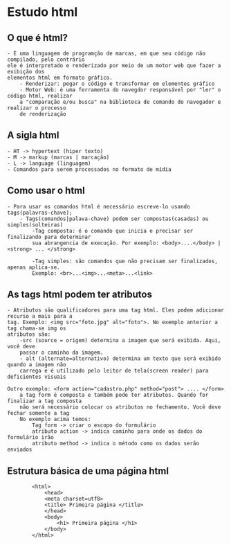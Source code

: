 # Estudo html
## O que é html?
    - É uma linguagem de programção de marcas, em que seu código não compilado, pelo contrário
    ele é interpretado e renderizado por meio de um motor web que fazer a exibição dos 
    elementos html em formato gráfico.
        - Renderizar: pegar o código e transformar em elementos gráfico
        - Motor Web: é uma ferramenta do navegdor responsável por "ler" o código html, realizar
        a "comparação e/ou busca" na biblioteca de comando do navegador e realizar o processo
        de renderização

## A sigla html
    - HT -> hypertext (hiper texto)
    - M -> markup (marcas | marcação)
    - L -> language (linguagem)
    - Comandos para serem processados no formato de mídia

## Como usar o html
    - Para usar os comandos html é necessário escreve-lo usando tags(palavras-chave);
        - Tags(comandos|palava-chave) podem ser compostas(casadas) ou simples(solteiras)
            -Tag composta: é o comando que inicia e precisar ser finalizando para determinar
            sua abrangencia de execução. Por exemplo: <body>....</body> | <strong> ... </strong>

            -Tag simples: são comandos que não precisam ser finalizados, apenas aplica-se. 
            Exemplo: <br>...<img>...<meta>...<link>

## As tags html podem ter atributos
    - Atributos são qualificadores para uma tag html. Eles podem adicionar recurso a mais para a 
    tag. Exemplo: <img src="foto.jpg" alt="foto">. No exemplo anterior a tag chama-se img os 
    atributos são: 
        -src (source = origem) determina a imagem que será exibida. Aqui, você deve
        passar o caminho da imagem.
        - alt (alternate=alternativo) determina um texto que será exibido quando a imagem não 
        carrega e é utilizado pelo leitor de tela(screen reader) para deficientes visuais
    
    Outro exemplo: <form action="cadastro.php" method="post"> .... </form>
        a tag form é composta e também pode ter atributos. Quando for finalizar a tag composta
        não será necessário colocar os atributos no fechamento. Você deve fechar somente a tag
        No exemplo acima temos:
            Tag form -> criar o escopo do formulário
            atributo action -> indica caminho para onde os dados do formulário irão
            atributo method -> indica o método como os dados serão enviados

## Estrutura básica de uma página html

```     
        <html>
            <head>
            <meta charset=utf8>
            <title> Primeira página </title>
            </head>
            <body>
                <h1> Primeira página </h1>
            </body>
        </html> 
```

